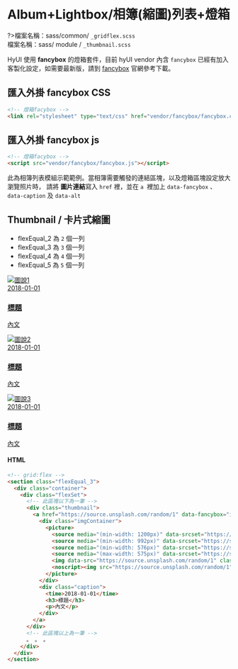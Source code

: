 # Album+Lightbox/相簿(縮圖)列表+燈箱

?>檔案名稱：sass/common/ `_gridflex.scss`<br/>
檔案名稱：sass/ module / `_thumbnail.scss`

HyUI 使用 **fancybox** 的燈箱套件，目前 hyUI vendor 內含 `fancybox` 已經有加入客製化設定，如需要最新版，請到 [fancybox](https://fancyapps.com/docs/ui/fancybox/) 官網參考下載。

## 匯入外掛 fancybox CSS

```html
<!-- 燈箱facybox -->
<link rel="stylesheet" type="text/css" href="vendor/fancybox/fancybox.css" />
```

## 匯入外掛 fancybox js

```html
<!-- 燈箱facybox -->
<script src="vendor/fancybox/fancybox.js"></script>
```

此為相簿列表模組示範範例。當相簿需要觸發的連結區塊，以及燈箱區塊設定放大瀏覽照片時，
請將 **圖片連結**寫入 `href` 裡，並在 `a `裡加上 `data-fancybox` 、 `data-caption` 及 `data-alt`<br/>

## Thumbnail / 卡片式縮圖

- flexEqual_2 為 `2` 個一列<br/>
- flexEqual_3 為 `3` 個一列<br/>
- flexEqual_4 為 `4` 個一列<br/>
- flexEqual_5 為 `5` 個一列<br/>

<div class="flexEqual_3">
  <div class="flexSet">
    <div class="thumbnail">
      <a href="https://hywebu00.github.io/hyui_flex/images/demo/01.jpg" data-fancybox="images" data-caption="第1張圖說" data-alt="第1張圖說">
        <div class="imgContainer">
            <img src="https://hywebu00.github.io/hyui_flex/images/demo/01.jpg" alt="圖說1" />
        </div>
        <div class="caption">
          <time>2018-01-01</time>
          <h3>標題</h3>
          <p>內文</p>
        </div>
      </a>
    </div>
    <div class="thumbnail">
      <a href="https://hywebu00.github.io/hyui_flex/images/demo/02.jpg" data-fancybox="images" data-caption="第2張圖說" data-alt="第2張圖說">
        <div class="imgContainer">
            <img src="https://hywebu00.github.io/hyui_flex/images/demo/02.jpg" alt="圖說2" />
        </div>
        <div class="caption">
          <time>2018-01-01</time>
          <h3>標題</h3>
          <p>內文</p>
        </div>
      </a>
    </div>
    <div class="thumbnail">
      <a href="https://hywebu00.github.io/hyui_flex/images/demo/03.jpg" data-fancybox="images" data-caption="第3張圖說" data-alt="第3張圖說">
        <div class="imgContainer">
            <img src="https://hywebu00.github.io/hyui_flex/images/demo/03.jpg" alt="圖說3" />
        </div>
        <div class="caption">
          <time>2018-01-01</time>
          <h3>標題</h3>
          <p>內文</p>
        </div>
      </a>
    </div>
  </div>
</div>

<!-- tabs:start -->

#### **HTML**

```html
<!-- grid:flex -->
<section class="flexEqual_3">
  <div class="container">
    <div class="flexSet">
      <!-- 此區塊以下為一筆 -->
      <div class="thumbnail">
        <a href="https://source.unsplash.com/random/1" data-fancybox="images" data-caption="第1張圖說" data-alt="第1張圖說">
          <div class="imgContainer">
            <picture>
              <source media="(min-width: 1200px)" data-srcset="https://source.unsplash.com/random/1" />
              <source media="(min-width: 992px)" data-srcset="https://source.unsplash.com/random/1" />
              <source media="(min-width: 576px)" data-srcset="https://source.unsplash.com/random/1" />
              <source media="(max-width: 575px)" data-srcset="https://source.unsplash.com/random/1" />
              <img data-src="https://source.unsplash.com/random/1" class="lazy" alt="圖說1" />
              <noscript><img src="https://source.unsplash.com/random/1" alt="圖說1" /></noscript>
            </picture>
          </div>
          <div class="caption">
            <time>2018-01-01</time>
            <h3>標題</h3>
            <p>內文</p>
          </div>
        </a>
      </div>
      <!-- 此區塊以上為一筆 -->
      。 。 。
    </div>
  </div>
</section>
```

<!-- tabs:end -->

<link rel="stylesheet" href="https://hywebu00.github.io/HyUI_v4.0/css/style.css" />
<link rel="stylesheet" href="https://hywebu00.github.io/HyUI_v4.0/vendor/fancybox/fancybox.css"/>
